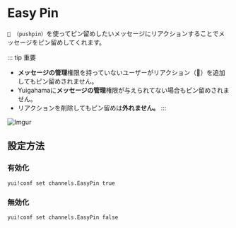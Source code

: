 # Easy Pin

`📍 （pushpin）`を使ってピン留めしたいメッセージにリアクションすることでメッセージをピン留めしてくれます。

::: tip 重要
- **メッセージの管理**権限を持っていないユーザーがリアクション（📍）を追加してもピン留めされません。
- Yuigahamaに**メッセージの管理**権限が与えられてない場合もピン留めされません。
- リアクションを削除してもピン留めは**外れません。**
:::

![Imgur](https://i.imgur.com/6piRNBB.png)

## 設定方法

### 有効化

`yui!conf set channels.EasyPin true`

### 無効化

`yui!conf set channels.EasyPin false`
